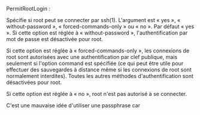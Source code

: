 PermitRootLogin :

Spécifie si root peut se connecter par ssh(1). L'argument est « yes », « without-password », « forced-commands-only » ou « no ». Par défaut « yes ».
Si cette option est réglée à « without-password », l'authentification par mot de passe est désactivée pour root.

Si cette option est réglée à « forced-commands-only », les connexions de root sont autorisées avec une authentification par clef publique, mais seulement si l'option command est spécifiée (ce qui peut être utile pour effectuer des sauvegardes à distance même si les connexions de root sont normalement interdites). Toutes les autres méthodes d'authentification sont désactivées pour root.

Si cette option est réglée à « no », root n'est pas autorisé à se connecter.


C'est une mauvaise idée d'utiliser une passphrase car 




